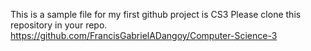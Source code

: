 This is a sample file for my first github project is CS3
Please clone this repository in your repo.
https://github.com/FrancisGabrielADangoy/Computer-Science-3
